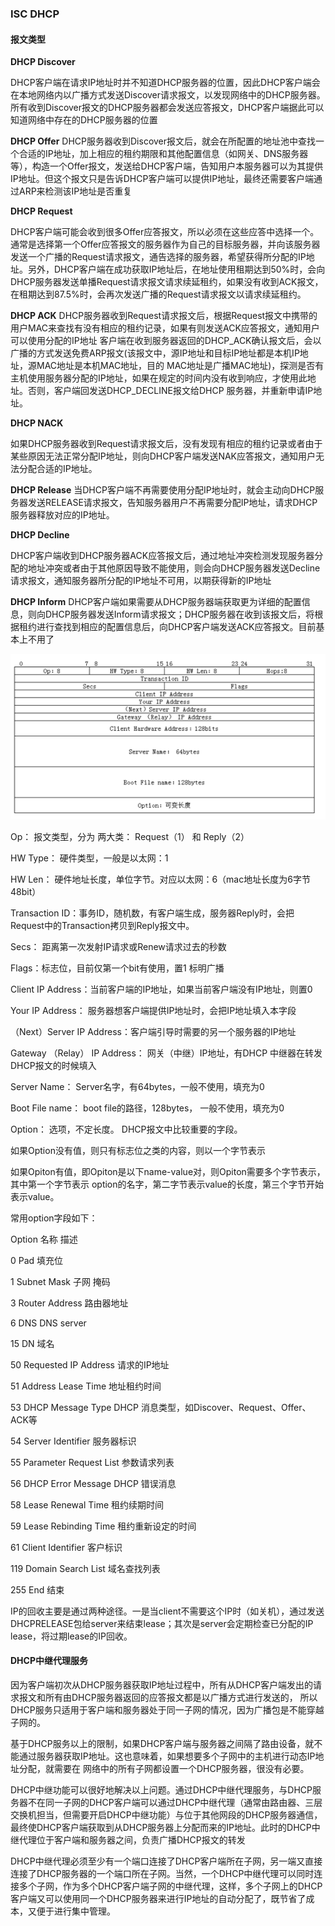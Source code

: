 ### ISC DHCP

#### 报文类型
__DHCP Discover__

DHCP客户端在请求IP地址时并不知道DHCP服务器的位置，因此DHCP客户端会在本地网络内以广播方式发送Discover请求报文，以发现网络中的DHCP服务器。所有收到Discover报文的DHCP服务器都会发送应答报文，DHCP客户端据此可以知道网络中存在的DHCP服务器的位置

__DHCP Offer__
DHCP服务器收到Discover报文后，就会在所配置的地址池中查找一个合适的IP地址，加上相应的租约期限和其他配置信息（如网关、DNS服务器等），构造一个Offer报文，发送给DHCP客户端，告知用户本服务器可以为其提供IP地址。但这个报文只是告诉DHCP客户端可以提供IP地址，最终还需要客户端通过ARP来检测该IP地址是否重复

__DHCP Request__

DHCP客户端可能会收到很多Offer应答报文，所以必须在这些应答中选择一个。通常是选择第一个Offer应答报文的服务器作为自己的目标服务器，并向该服务器发送一个广播的Request请求报文，通告选择的服务器，希望获得所分配的IP地址。另外，DHCP客户端在成功获取IP地址后，在地址使用租期达到50%时，会向DHCP服务器发送单播Request请求报文请求续延租约，如果没有收到ACK报文，在租期达到87.5%时，会再次发送广播的Request请求报文以请求续延租约。

__DHCP ACK__
DHCP服务器收到Request请求报文后，根据Request报文中携带的用户MAC来查找有没有相应的租约记录，如果有则发送ACK应答报文，通知用户可以使用分配的IP地址
客户端在收到服务器返回的DHCP_ACK确认报文后，会以广播的方式发送免费ARP报文(该报文中，源IP地址和目标IP地址都是本机IP地址，源MAC地址是本机MAC地址，目的
MAC地址是广播MAC地址)，探测是否有主机使用服务器分配的IP地址，如果在规定的时间内没有收到响应，才使用此地址。否则，客户端回发送DHCP_DECLINE报文给DHCP
服务器，并重新申请IP地址。

__DHCP NACK__

如果DHCP服务器收到Request请求报文后，没有发现有相应的租约记录或者由于某些原因无法正常分配IP地址，则向DHCP客户端发送NAK应答报文，通知用户无法分配合适的IP地址。

__DHCP Release__
当DHCP客户端不再需要使用分配IP地址时，就会主动向DHCP服务器发送RELEASE请求报文，告知服务器用户不再需要分配IP地址，请求DHCP服务器释放对应的IP地址。

__DHCP Decline__

DHCP客户端收到DHCP服务器ACK应答报文后，通过地址冲突检测发现服务器分配的地址冲突或者由于其他原因导致不能使用，则会向DHCP服务器发送Decline请求报文，通知服务器所分配的IP地址不可用，以期获得新的IP地址


__DHCP Inform__
DHCP客户端如果需要从DHCP服务器端获取更为详细的配置信息，则向DHCP服务器发送Inform请求报文；DHCP服务器在收到该报文后，将根据租约进行查找到相应的配置信息后，向DHCP客户端发送ACK应答报文。目前基本上不用了

![dhcp报文格式](dhcpd%E5%8D%8F%E8%AE%AE%E6%8A%A5%E6%96%87.png)

Op： 报文类型，分为 两大类： Request（1） 和 Reply（2）

HW Type： 硬件类型，一般是以太网：1

HW Len： 硬件地址长度，单位字节。对应以太网：6（mac地址长度为6字节48bit）

Transaction ID：事务ID，随机数，有客户端生成，服务器Reply时，会把Request中的Transaction拷贝到Reply报文中。

Secs： 距离第一次发射IP请求或Renew请求过去的秒数

Flags：标志位，目前仅第一个bit有使用，置1 标明广播

Client IP Address：当前客户端的IP地址，如果当前客户端没有IP地址，则置0

Your IP Address： 服务器想客户端提供IP地址时，会把IP地址填入本字段

（Next）Server IP Address：客户端引导时需要的另一个服务器的IP地址

Gateway （Relay） IP Address： 网关（中继）IP地址，有DHCP 中继器在转发DHCP报文的时候填入

Server Name： Server名字，有64bytes，一般不使用，填充为0

Boot File name： boot file的路径，128bytes， 一般不使用，填充为0

Option： 选项，不定长度。 DHCP报文中比较重要的字段。

如果Option没有值，则只有标志位之类的内容，则以一个字节表示

如果Opiton有值，即Opiton是以下name-value对，则Opiton需要多个字节表示，其中第一个字节表示 option的名字，第二字节表示value的长度，第三个字节开始表示value。

常用option字段如下：

Option      名称         描述

0       Pad  填充位

1       Subnet Mask    子网 掩码

3       Router Address        路由器地址

6       DNS DNS server

15     DN   域名

50     Requested IP Address     请求的IP地址

51     Address Lease Time         地址租约时间

53     DHCP Message Type        DHCP 消息类型，如Discover、Request、Offer、ACK等

54     Server Identifier       服务器标识

55     Parameter Request List  参数请求列表

56     DHCP Error Message       DHCP 错误消息

58     Lease Renewal Time        租约续期时间

59     Lease Rebinding Time      租约重新设定的时间

61     Client Identifier        客户标识

119  Domain Search List 域名查找列表

255  End  结束



IP的回收主要是通过两种途径。一是当client不需要这个IP时（如关机），通过发送DHCPRELEASE包给server来结束lease；其次是server会定期检查已分配的IP lease，将过期lease的IP回收。



#### DHCP中继代理服务
因为客户端初次从DHCP服务器获取IP地址过程中，所有从DHCP客户端发出的请求报文和所有由DHCP服务器返回的应答报文都是以广播方式进行发送的，
所以DHCP服务只适用于客户端和服务器处于同一子网的情况，因为广播包是不能穿越子网的。

基于DHCP服务以上的限制，如果DHCP客户端与服务器之间隔了路由设备，就不能通过服务器获取IP地址。这也意味着，如果想要多个子网中的主机进行动态IP地址分配，就需要在
网络中的所有子网都设置一个DHCP服务器，很没有必要。

DHCP中继功能可以很好地解决以上问题。通过DHCP中继代理服务，与DHCP服务器不在同一子网的DHCP客户端可以通过DHCP中继代理（通常由路由器、三层交换机担当，但需要开启DHCP中继功能）与位于其他网段的DHCP服务器通信，最终使DHCP客户端获取到从DHCP服务器上分配而来的IP地址。此时的DHCP中继代理位于客户端和服务器之间，负责广播DHCP报文的转发

DHCP中继代理必须至少有一个端口连接了DHCP客户端所在子网，另一端又直接连接了DHCP服务器的一个端口所在子网。当然，一个DHCP中继代理可以同时连接多个子网，作为多个DHCP客户端子网的中继代理，这样，多个子网上的DHCP客户端又可以使用同一个DHCP服务器来进行IP地址的自动分配了，既节省了成本，又便于进行集中管理。

